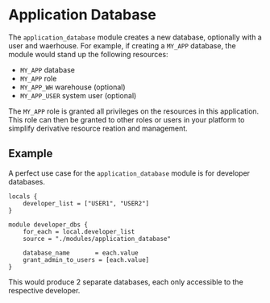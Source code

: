 # Application Database

The `application_database` module creates a new database, optionally with a user and waerhouse.
For example, if creating a `MY_APP` database, the module would stand up the following resources:

- `MY_APP` database
- `MY_APP` role
- `MY_APP_WH` warehouse (optional)
- `MY_APP_USER` system user (optional)

The `MY_APP` role is granted all privileges on the resources in this application.
This role can then be granted to other roles or users in your platform to 
simplify derivative resource reation and management.

## Example

A perfect use case for the `application_database` module is for developer databases.

```{terraform}
locals {
    developer_list = ["USER1", "USER2"]
}

module developer_dbs {
    for_each = local.developer_list
    source = "./modules/application_database"

    database_name       = each.value
    grant_admin_to_users = [each.value]
}
```

This would produce 2 separate databases, each only accessible to the respective developer.